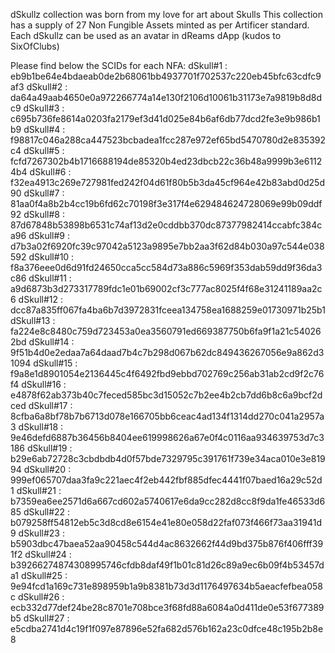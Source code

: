 dSkullz collection was born from my love for art about Skulls
This collection has a supply of 27 Non Fungible Assets minted as per Artificer standard.
Each dSkullz can be used as an avatar in dReams dApp (kudos to SixOfClubs)

Please find below the SCIDs for each NFA:
dSkull#1	:	eb9b1be64e4bdaeab0de2b68061bb4937701f702537c220eb45bfc63cdfc9af3
dSkull#2	:	da64a49aab4650e0a972266774a14e130f2106d10061b31173e7a9819b8d8dc9
dSkull#3	:	c695b736fe8614a0203fa2179ef3d41d025e84b6af6db77dcd2fe3e9b986b1b9
dSkull#4	:	f98817c046a288ca447523bcbadea1fcc287e972ef65bd5470780d2e835392c4
dSkull#5	:	fcfd7267302b4b1716688194de85320b4ed23dbcb22c36b48a9999b3e61124b4
dSkull#6	:	f32ea4913c269e727981fed242f04d61f80b5b3da45cf964e42b83abd0d25d90
dSkull#7	:	81aa0f4a8b2b4cc19b6fd62c70198f3e317f4e629484624728069e99b09ddf92
dSkull#8	:	87d67848b53898b6531c74af13d2e0cddbb370dc87377982414ccabfc384ca96
dSkull#9	:	d7b3a02f6920fc39c97042a5123a9895e7bb2aa3f62d84b030a97c544e038592
dSkull#10	:	f8a376eee0d6d91fd24650cca5cc584d73a886c5969f353dab59dd9f36da3c86
dSkull#11	:	a9d6873b3d273317789fdc1e01b69002cf3c777ac8025f4f68e31241189aa2c6
dSkull#12	:	dcc87a835ff067fa4ba6b7d3972831fceea134758ea1688259e01730971b25b1
dSkull#13	:	fa224e8c8480c759d723453a0ea3560791ed669387750b6fa9f1a21c540262bd
dSkull#14	:	9f51b4d0e2edaa7a64daad7b4c7b298d067b62dc849436267056e9a862d31094
dSkull#15	:	f9a8e1d8901054e2136445c4f6492fbd9ebbd702769c256ab31ab2cd9f2c76f4
dSkull#16	:	e4878f62ab373b40c7feced585bc3d15052c7b2ee4b2cb7dd6b8c6a9bcf2dced
dSkull#17	:	8cfba6a8bf78b7b6713d078e166705bb6ceac4ad134f1314dd270c041a2957a3
dSkull#18	:	9e46defd6887b36456b8404ee619998626a67e0f4c0116aa934639753d7c3186
dSkull#19	:	b29e6ab72728c3cbdbdb4d0f57bde7329795c391761f739e34aca010e3e81994
dSkull#20	:	999ef065707daa3fa9c221aec4f2eb442fbf885dfec4441f07baed16a29c52d1
dSkull#21	:	b7359ea6ee2571d6a667cd602a5740617e6da9cc282d8cc8f9da1fe46533d685
dSkull#22	:	b079258ff54812eb5c3d8cd8e6154e41e80e058d22faf073f466f73aa31941d9
dSkull#23	:	b5903dbc47baea52aa90458c544d4ac8632662f44d9bd375b876f406fff391f2
dSkull#24	:	b39266274874308995746cfdb8daf49f1b01c81d26c89a9ec6b09f4b53457da1
dSkull#25	:	9e94fcd1a169c731e898959b1a9b8381b73d3d1176497634b5aeacfefbea058c
dSkull#26	:	ecb332d77def24be28c8701e708bce3f68fd88a6084a0d411de0e53f677389b5
dSkull#27	:	e5cdba2741d4c19f1f097e87896e52fa682d576b162a23c0dfce48c195b2b8e8
